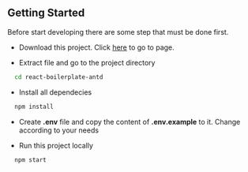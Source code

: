 ## Getting Started

Before start developing there are some step that must be done first.

- Download this project. Click [here](https://gitlab.dwp.io/itapps/react-boilerplate) to go to page.

- Extract file and go to the project directory

```bash
  cd react-boilerplate-antd
```

- Install all dependecies

```bash
  npm install
```

- Create **.env** file and copy the content of **.env.example** to it. Change according to your needs

- Run this project locally

```bash
  npm start
```
